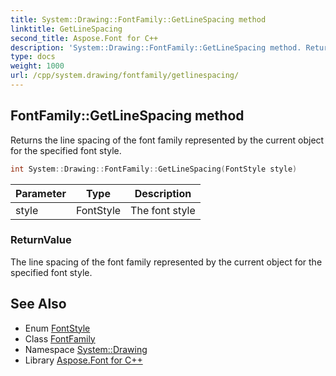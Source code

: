 ```yaml
---
title: System::Drawing::FontFamily::GetLineSpacing method
linktitle: GetLineSpacing
second_title: Aspose.Font for C++
description: 'System::Drawing::FontFamily::GetLineSpacing method. Returns the line spacing of the font family represented by the current object for the specified font style in C++.'
type: docs
weight: 1000
url: /cpp/system.drawing/fontfamily/getlinespacing/
---
```

## FontFamily::GetLineSpacing method


Returns the line spacing of the font family represented by the current object for the specified font style.

```cpp
int System::Drawing::FontFamily::GetLineSpacing(FontStyle style)
```


| Parameter | Type | Description |
| --- | --- | --- |
| style | FontStyle | The font style |

### ReturnValue

The line spacing of the font family represented by the current object for the specified font style.

## See Also

* Enum [FontStyle](../../fontstyle/)
* Class [FontFamily](../)
* Namespace [System::Drawing](../../)
* Library [Aspose.Font for C++](../../../)
